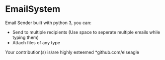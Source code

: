 # EmailSystem
Email Sender built with python 3, you can:
- Send to multiple recipients (Use space to seperate multiple emails while typing them)
- Attach files of any type


Your contribution(s) is/are highly esteemed
*github.com/elseagle
